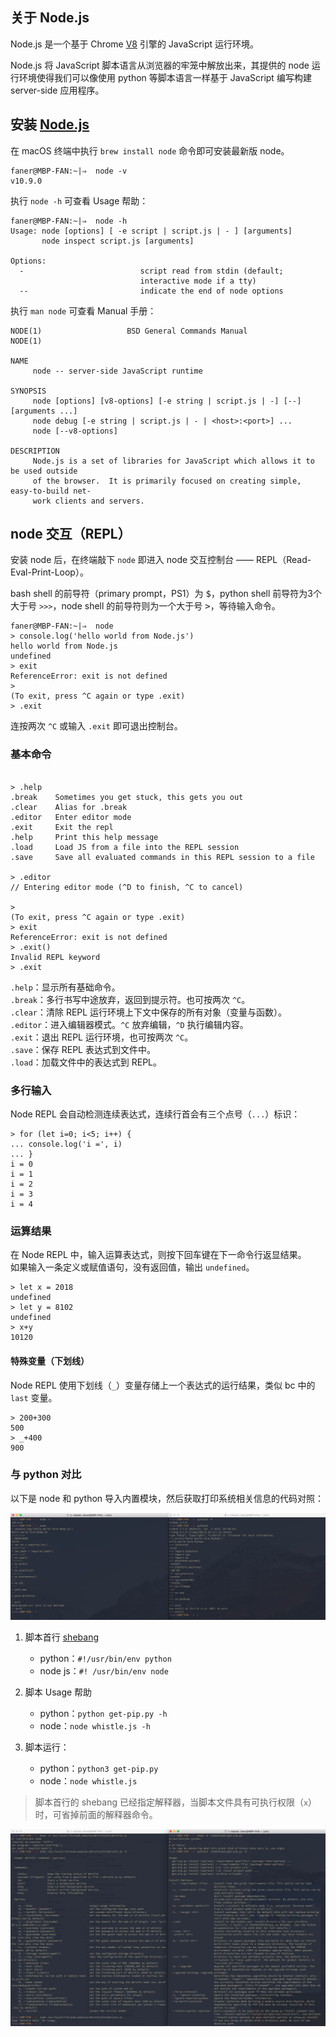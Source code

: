 ## 关于 Node.js

Node.js 是一个基于 Chrome [V8](https://developers.google.com/v8/) 引擎的 JavaScript 运行环境。

Node.js 将 JavaScript 脚本语言从浏览器的牢笼中解放出来，其提供的 node 运行环境使得我们可以像使用 python 等脚本语言一样基于 JavaScript 编写构建 server-side 应用程序。

## 安装 [Node.js](https://nodejs.org/)

在 macOS 终端中执行 `brew install node` 命令即可安装最新版 node。  

```shell
faner@MBP-FAN:~|⇒  node -v
v10.9.0
```

执行 `node -h` 可查看 Usage 帮助：

```shell
faner@MBP-FAN:~|⇒  node -h
Usage: node [options] [ -e script | script.js | - ] [arguments]
       node inspect script.js [arguments]

Options:
  -                          script read from stdin (default;
                             interactive mode if a tty)
  --                         indicate the end of node options
```

执行 `man node` 可查看 Manual 手册：

```shell
NODE(1)                   BSD General Commands Manual                  NODE(1)

NAME
     node -- server-side JavaScript runtime

SYNOPSIS
     node [options] [v8-options] [-e string | script.js | -] [--] [arguments ...]
     node debug [-e string | script.js | - | <host>:<port>] ...
     node [--v8-options]

DESCRIPTION
     Node.js is a set of libraries for JavaScript which allows it to be used outside
     of the browser.  It is primarily focused on creating simple, easy-to-build net-
     work clients and servers.
```

## node 交互（REPL）

安装 node 后，在终端敲下 `node` 即进入 node 交互控制台 —— REPL（Read-Eval-Print-Loop）。

bash shell 的前导符（primary prompt，PS1）为 <kbd>$</kbd>，python shell 前导符为3个大于号 `>>>`，node shell 的前导符则为一个大于号 <kbd>></kbd>，等待输入命令。  

```shell
faner@MBP-FAN:~|⇒  node
> console.log('hello world from Node.js')
hello world from Node.js
undefined
> exit
ReferenceError: exit is not defined
>
(To exit, press ^C again or type .exit)
> .exit
```

连按两次 `^C` 或输入 `.exit` 即可退出控制台。

### 基本命令

```shell

> .help
.break    Sometimes you get stuck, this gets you out
.clear    Alias for .break
.editor   Enter editor mode
.exit     Exit the repl
.help     Print this help message
.load     Load JS from a file into the REPL session
.save     Save all evaluated commands in this REPL session to a file

> .editor
// Entering editor mode (^D to finish, ^C to cancel)

>
(To exit, press ^C again or type .exit)
> exit
ReferenceError: exit is not defined
> .exit()
Invalid REPL keyword
> .exit
```

`.help`：显示所有基础命令。  
`.break`：多行书写中途放弃，返回到提示符。也可按两次 `^C`。  
`.clear`：清除 REPL 运行环境上下文中保存的所有对象（变量与函数）。  
`.editor`：进入编辑器模式。`^C` 放弃编辑，`^D` 执行编辑内容。  
`.exit`：退出 REPL 运行环境，也可按两次 `^C`。  
`.save`：保存 REPL 表达式到文件中。  
`.load`：加载文件中的表达式到 REPL。  

### 多行输入

Node REPL 会自动检测连续表达式，连续行首会有三个点号（`...`）标识：

```shell
> for (let i=0; i<5; i++) {
... console.log('i =', i)
... }
i = 0
i = 1
i = 2
i = 3
i = 4
```

### 运算结果

在 Node REPL 中，输入运算表达式，则按下回车键在下一命令行返显结果。  
如果输入一条定义或赋值语句，没有返回值，输出 `undefined`。  

```shell
> let x = 2018
undefined
> let y = 8102
undefined
> x+y
10120
```

#### 特殊变量（下划线）

Node REPL 使用下划线（`_`）变量存储上一个表达式的运行结果，类似 bc 中的 `last` 变量。

```shell
> 200+300
500
> _+400
900
```

### 与 python 对比

以下是 node 和 python 导入内置模块，然后获取打印系统相关信息的代码对照：

![node&python-code](./images/node&python-code.png)

1. 脚本首行 [shebang](https://en.wikipedia.org/wiki/Shebang_(Unix))

	- python：`#!/usr/bin/env python`  
	- node js：`#! /usr/bin/env node`  

2. 脚本 Usage 帮助

	- python：`python get-pip.py -h`  
	- node：`node whistle.js -h`  

3. 脚本运行：

	- python：`python3 get-pip.py`  
	- node：`node whistle.js`  

> 脚本首行的 shebang 已经指定解释器，当脚本文件具有可执行权限（`x`）时，可省掉前面的解释器命令。

![node&python-usage](./images/node&python-usage.png)
